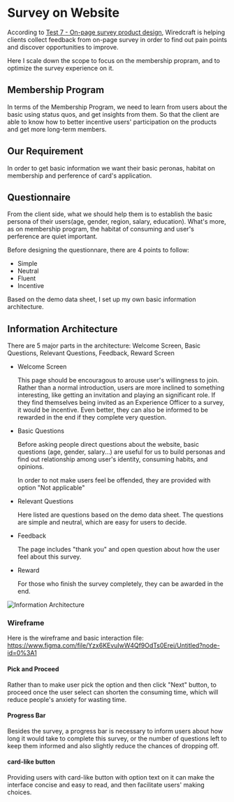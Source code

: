 # Survey on Website
According to [Test 7 - On-page survey product design](https://github.com/Wiredcraft/test-designer/blob/master/Test%207%20-%20Design%20an%20on-page%20survey%20product.md#test-7----on-page-survey-product-design), Wiredcraft is helping clients collect feedback from on-page survey in order to find out pain points and discover opportunities to improve. 

Here I scale down the scope to focus on the membership propram, and to optimize the survey experience on it.

## Membership Program
In terms of the Membership Program, we need to learn from users about the basic using status quos, and get insights from them. So that the client are able to know how to better incentive users' participation on the products and get more long-term members. 

## Our Requirement
In order to get basic information we want their basic peronas, habitat on membership and perference of card's application.

## Questionnaire
From the client side, what we should help them is to establish the basic persona of their users(age, gender, region, salary, education). What's more, as on membership program, the habitat of consuming and user's perference are quiet important. 

Before designing the questionnare, there are 4 points to follow:

  - Simple
  - Neutral
  - Fluent
  - Incentive

Based on the demo data sheet, I set up my own basic information architecture.

## Information Architecture

There are 5 major parts in the architecture: Welcome Screen, Basic Questions, Relevant Questions, Feedback, Reward Screen

- Welcome Screen

  This page should be encouragous to arouse user's willingness to join. Rather than a normal introduction, users are more inclined to something interesting, like getting an invitation and playing an significant role. If they find themselves being invited as an Experience Officer to a survey, it would be incentive. Even better, they can also be informed to be rewarded in the end if they complete very question. 
  
- Basic Questions
  
  Before asking people direct questions about the website, basic questions (age, gender, salary...) are useful for us to build personas and find out relationship among user's identity, consuming habits, and opinions. 
  
  In order to not make users feel be offended, they are provided with option "Not applicable"
  
- Relevant Questions
 
  Here listed are questions based on the demo data sheet. The questions are simple and neutral, which are easy for users to decide.
  
- Feedback

  The page includes "thank you" and open question about how the user feel about this survey.
  
- Reward

  For those who finish the survey completely, they can be awarded in the end. 

![Information Architecture](https://github.com/danyao730/Wirecraft-test-7---9/blob/master/membership%20questionnaire%20.png?raw=true)

### Wireframe

Here is the wireframe and basic interaction file: https://www.figma.com/file/Yzx6KEvuIwW4Qf9OdTs0Erei/Untitled?node-id=0%3A1

#### Pick and Proceed

Rather than to make user pick the option and then click "Next" button, to proceed once the user select can shorten the consuming time, which will reduce people's anxiety for wasting time.

#### Progress Bar

Besides the survey, a progress bar is necessary to inform users about how long it would take to complete this survey, or the number of questions left to keep them informed and also slightly reduce the chances of dropping off.

#### card-like button

Providing users with card-like button with option text on it can make the interface concise and easy to read, and then facilitate users' making choices. 





